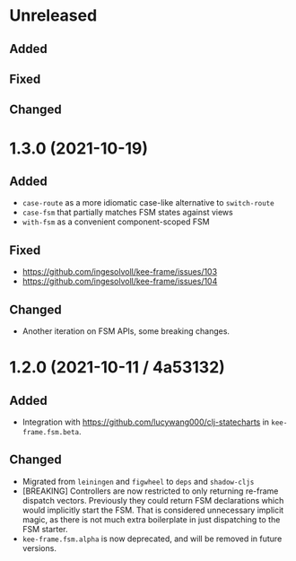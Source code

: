 # Unreleased

## Added

## Fixed

## Changed

# 1.3.0 (2021-10-19)

## Added
- `case-route` as a more idiomatic case-like alternative to `switch-route`
- `case-fsm` that partially matches FSM states against views
- `with-fsm` as a convenient component-scoped FSM

## Fixed
- https://github.com/ingesolvoll/kee-frame/issues/103
- https://github.com/ingesolvoll/kee-frame/issues/104

## Changed
- Another iteration on FSM APIs, some breaking changes.

# 1.2.0 (2021-10-11 /  4a53132)

## Added
- Integration with https://github.com/lucywang000/clj-statecharts in `kee-frame.fsm.beta`.

## Changed
- Migrated from `leiningen` and `figwheel` to `deps` and `shadow-cljs`
- [BREAKING] Controllers are now restricted to only returning re-frame dispatch
  vectors. Previously they could return FSM declarations which would implicitly start the FSM.
  That is considered unnecessary implicit magic, as there is not much extra boilerplate in just dispatching
  to the FSM starter.
- `kee-frame.fsm.alpha` is now deprecated, and will be removed in future versions.
